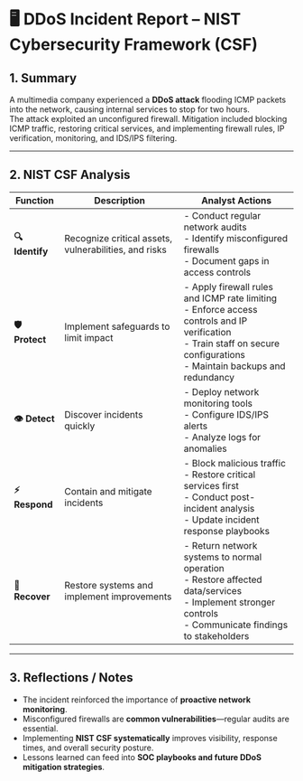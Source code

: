 # 🖥️ DDoS Incident Report – NIST Cybersecurity Framework (CSF)

## **1. Summary**

A multimedia company experienced a **DDoS attack** flooding ICMP packets into the network, causing internal services to stop for two hours.  
The attack exploited an unconfigured firewall. Mitigation included blocking ICMP traffic, restoring critical services, and implementing firewall rules, IP verification, monitoring, and IDS/IPS filtering.

---

## **2. NIST CSF Analysis**

| Function        | Description                                           | Analyst Actions                                                                                                                                                               |
| --------------- | ----------------------------------------------------- | ----------------------------------------------------------------------------------------------------------------------------------------------------------------------------- |
| **🔍 Identify** | Recognize critical assets, vulnerabilities, and risks | - Conduct regular network audits<br>- Identify misconfigured firewalls<br>- Document gaps in access controls                                                                  |
| **🛡️ Protect**  | Implement safeguards to limit impact                  | - Apply firewall rules and ICMP rate limiting<br>- Enforce access controls and IP verification<br>- Train staff on secure configurations<br>- Maintain backups and redundancy |
| **👁️ Detect**   | Discover incidents quickly                            | - Deploy network monitoring tools<br>- Configure IDS/IPS alerts<br>- Analyze logs for anomalies                                                                               |
| **⚡ Respond**  | Contain and mitigate incidents                        | - Block malicious traffic<br>- Restore critical services first<br>- Conduct post-incident analysis<br>- Update incident response playbooks                                    |
| **🔄 Recover**  | Restore systems and implement improvements            | - Return network systems to normal operation<br>- Restore affected data/services<br>- Implement stronger controls<br>- Communicate findings to stakeholders                   |

---

## **3. Reflections / Notes**

- The incident reinforced the importance of **proactive network monitoring**.
- Misconfigured firewalls are **common vulnerabilities**—regular audits are essential.
- Implementing **NIST CSF systematically** improves visibility, response times, and overall security posture.
- Lessons learned can feed into **SOC playbooks and future DDoS mitigation strategies**.
